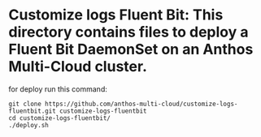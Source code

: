 # Customize logs Fluent Bit: This directory contains files to deploy a Fluent Bit DaemonSet on an Anthos Multi-Cloud cluster.

for deploy run this command:
```
git clone https://github.com/anthos-multi-cloud/customize-logs-fluentbit.git customize-logs-fluentbit
cd customize-logs-fluentbit/
./deploy.sh
```
